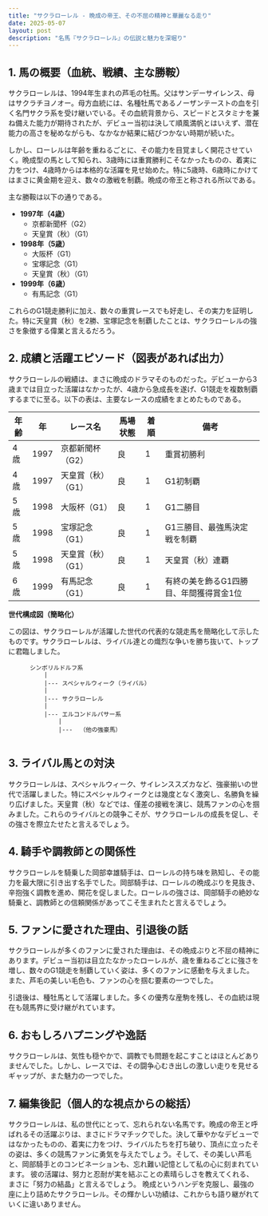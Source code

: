 ```yaml
---
title: "サクラローレル - 晩成の帝王、その不屈の精神と華麗なる走り"
date: 2025-05-07
layout: post
description: "名馬『サクラローレル』の伝説と魅力を深堀り"
---
```


## 1. 馬の概要（血統、戦績、主な勝鞍）

サクラローレルは、1994年生まれの芦毛の牡馬。父はサンデーサイレンス、母はサクラチヨノオー。母方血統には、名種牡馬であるノーザンテーストの血を引く名門サクラ系を受け継いでいる。その血統背景から、スピードとスタミナを兼ね備えた能力が期待されたが、デビュー当初は決して順風満帆とはいえず、潜在能力の高さを秘めながらも、なかなか結果に結びつかない時期が続いた。

しかし、ローレルは年齢を重ねるごとに、その能力を目覚ましく開花させていく。晩成型の馬として知られ、3歳時には重賞勝利こそなかったものの、着実に力をつけ、4歳時からは本格的な活躍を見せ始めた。特に5歳時、6歳時にかけてはまさに黄金期を迎え、数々の激戦を制覇。晩成の帝王と称される所以である。

主な勝鞍は以下の通りである。

* **1997年（4歳）**
    * 京都新聞杯（G2）
    * 天皇賞（秋）（G1）
* **1998年（5歳）**
    * 大阪杯（G1）
    * 宝塚記念（G1）
    * 天皇賞（秋）（G1）
* **1999年（6歳）**
    * 有馬記念（G1）


これらのG1競走勝利に加え、数々の重賞レースでも好走し、その実力を証明した。特に天皇賞（秋）を2勝、宝塚記念を制覇したことは、サクラローレルの強さを象徴する偉業と言えるだろう。


## 2. 成績と活躍エピソード（図表があれば出力）

サクラローレルの戦績は、まさに晩成のドラマそのものだった。デビューから3歳までは目立った活躍はなかったが、4歳から急成長を遂げ、G1競走を複数制覇するまでに至る。以下の表は、主要なレースの成績をまとめたものである。

| 年齢 | 年 | レース名          | 馬場状態 | 着順 | 備考                                    |
|-----|---|-------------------|-----------|-----|-----------------------------------------|
| 4歳 | 1997 | 京都新聞杯（G2）   | 良         | 1   | 重賞初勝利                               |
| 4歳 | 1997 | 天皇賞（秋）（G1） | 良         | 1   | G1初制覇                               |
| 5歳 | 1998 | 大阪杯（G1）      | 良         | 1   | G1二勝目                               |
| 5歳 | 1998 | 宝塚記念（G1）    | 良         | 1   | G1三勝目、最強馬決定戦を制覇             |
| 5歳 | 1998 | 天皇賞（秋）（G1） | 良         | 1   | 天皇賞（秋）連覇                         |
| 6歳 | 1999 | 有馬記念（G1）    | 良         | 1   | 有終の美を飾るG1四勝目、年間獲得賞金1位 |


**世代構成図（簡略化）**

この図は、サクラローレルが活躍した世代の代表的な競走馬を簡略化して示したものです。サクラローレルは、ライバル達との熾烈な争いを勝ち抜いて、トップに君臨しました。

```
      シンボリルドルフ系
          |
          |--- スペシャルウィーク（ライバル）
          |
          |--- サクラローレル
          |
          |--- エルコンドルパサー系
              |
              |---  （他の強豪馬）


```

## 3. ライバル馬との対決

サクラローレルは、スペシャルウィーク、サイレンススズカなど、強豪揃いの世代で活躍しました。特にスペシャルウィークとは幾度となく激突し、名勝負を繰り広げました。天皇賞（秋）などでは、僅差の接戦を演じ、競馬ファンの心を掴みました。これらのライバルとの競争こそが、サクラローレルの成長を促し、その強さを際立たせたと言えるでしょう。


## 4. 騎手や調教師との関係性

サクラローレルを騎乗した岡部幸雄騎手は、ローレルの持ち味を熟知し、その能力を最大限に引き出す名手でした。岡部騎手は、ローレルの晩成ぶりを見抜き、辛抱強く調教を進め、開花を促しました。ローレルの強さは、岡部騎手の絶妙な騎乗と、調教師との信頼関係があってこそ生まれたと言えるでしょう。


## 5. ファンに愛された理由、引退後の話

サクラローレルが多くのファンに愛された理由は、その晩成ぶりと不屈の精神にあります。デビュー当初は目立たなかったローレルが、歳を重ねるごとに強さを増し、数々のG1競走を制覇していく姿は、多くのファンに感動を与えました。また、芦毛の美しい毛色も、ファンの心を掴む要素の一つでした。

引退後は、種牡馬として活躍しました。多くの優秀な産駒を残し、その血統は現在も競馬界に受け継がれています。


## 6. おもしろハプニングや逸話

サクラローレルは、気性も穏やかで、調教でも問題を起こすことはほとんどありませんでした。しかし、レースでは、その闘争心むき出しの激しい走りを見せるギャップが、また魅力の一つでした。


## 7. 編集後記（個人的な視点からの総括）

サクラローレルは、私の世代にとって、忘れられない名馬です。晩成の帝王と呼ばれるその活躍ぶりは、まさにドラマチックでした。決して華やかなデビューではなかったものの、着実に力をつけ、ライバルたちを打ち破り、頂点に立ったその姿は、多くの競馬ファンに勇気を与えたでしょう。そして、その美しい芦毛と、岡部騎手とのコンビネーションも、忘れ難い記憶として私の心に刻まれています。  彼の活躍は、努力と忍耐が実を結ぶことの素晴らしさを教えてくれる、まさに「努力の結晶」と言えるでしょう。  晩成というハンデを克服し、最強の座に上り詰めたサクラローレル。その輝かしい功績は、これからも語り継がれていくに違いありません。

